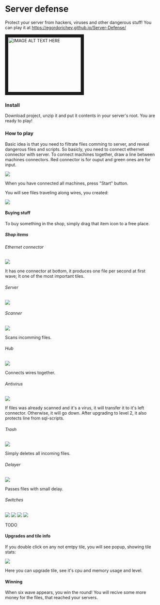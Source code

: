 # Server defense

Protect your server from hackers, viruses and other dangerous stuff!
You can play it at https://egordorichev.github.io/Server-Defense/

<a href="http://www.youtube.com/watch?feature=player_embedded&v=-ZfFnON72J4
" target="_blank"><img src="http://img.youtube.com/vi/-ZfFnON72J4/0.jpg" 
alt="IMAGE ALT TEXT HERE" width="240" height="180" border="10" /></a>

### Install

Download project, unzip it and put it contents in your server's root. You are ready to play!

### How to play

Basic idea is that you need to filtrate files comming to server, and reveal dangerous files and scripts.
So basicly, you need to connect ethernet connector with server. 
To connect machines together, draw a line between machines connectors. 
Red connector is for ouput and green ones are for input.

![](https://raw.githubusercontent.com/egordorichev/Server-Defense/gh-pages/image2.gif)

When you have connected all machines, press "Start" button.

You will see files traveling along wires, you created:

![](https://raw.githubusercontent.com/egordorichev/Server-Defense/gh-pages/image1.gif)

#### Buying stuff

To buy something in the shop, simply drag that item icon to a free place.

##### Shop items

###### Ethernet connector

![](https://raw.githubusercontent.com/egordorichev/Server-Defense/gh-pages/assets/images/tile4.png)

It has one connector at bottom, it produces one file per second at first wave;
It one of the most important tiles.

###### Server

![](https://raw.githubusercontent.com/egordorichev/Server-Defense/gh-pages/assets/images/tile2.png)

###### Scanner

![](https://raw.githubusercontent.com/egordorichev/Server-Defense/gh-pages/assets/images/tile5.png)

Scans incomming files. 

###### Hub

![](https://raw.githubusercontent.com/egordorichev/Server-Defense/gh-pages/assets/images/tile6.png)

Connects wires together.

###### Antivirus

![](https://raw.githubusercontent.com/egordorichev/Server-Defense/gh-pages/assets/images/tile7.png)

If files was already scanned and it's a virus, it will transfer it to it's left connector. Otherwise, it will go down.
After upgrading to level 2, it also protects line from sql-scripts.

###### Trash

![](https://raw.githubusercontent.com/egordorichev/Server-Defense/gh-pages/assets/images/tile8.png)

Simply deletes all incoming files.

###### Delayer

![](https://raw.githubusercontent.com/egordorichev/Server-Defense/gh-pages/assets/images/tile13.png)

Passes files with small delay.

###### Switches

![](https://raw.githubusercontent.com/egordorichev/Server-Defense/gh-pages/assets/images/tile9.png)
![](https://raw.githubusercontent.com/egordorichev/Server-Defense/gh-pages/assets/images/tile10.png)
![](https://raw.githubusercontent.com/egordorichev/Server-Defense/gh-pages/assets/images/tile11.png)
![](https://raw.githubusercontent.com/egordorichev/Server-Defense/gh-pages/assets/images/tile12.png)

TODO

#### Upgrades and tile info

If you double click on any not emtpy tile, you will see popup, showing tile stats:

![](https://raw.githubusercontent.com/egordorichev/Server-Defense/gh-pages/image3.png)

Here you can upgrade tile, see it's cpu and memory usage and level.

#### Winning

When six wave appears, you win the round! You will recive some more money for the files, that reached your servers.
